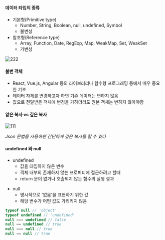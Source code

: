 #### 데이터 타입의 종류
- 기본형(Primitive type)
	- Number, String, Boolean, null, undefined, Symbol
	- 불변성
- 참조형(Reference type)
	- Array, Function, Date, RegExp, Map, WeakMap, Set, WeakSet
	- 가변성

![222](https://user-images.githubusercontent.com/82931725/185054677-2ac38ea8-d5ab-4c90-811c-7c2fdde46d1a.png)


#### 불변 객체
- React, Vue.js, Angular 등의 라이브러리나 함수형 프로그래밍 등에서 매우 중요한 기초
- 데이터 자체를 변경하고자 하면 기존 데이터는 변하지 않음
- 값으로 전달받은 객체에 변경을 가하더라도 원본 객체는 변하지 않아야함
#### 얕은 복사 vs 깊은 복사

![111](https://user-images.githubusercontent.com/82931725/185054631-08ba6313-0896-4c94-81b7-17c0c7d61c6a.png)


*Json 문법을 사용하면 간단하게 깊은 복사를 할 수 있다*
#### undefined 와 null
+ undefined 
	- 값을 대입하지 않은 변수
	- 객체 내부의 존재하지 않는 프로퍼티에 접근하려고 할때
	- return 문이 없거나 호출되지 않는 함수의 실행 결과
- null
	- 명시적으로 '없음'을 표현하기 위한 값
	- 해당 변수가 어떤 값도 가리키지 않음
```javascript
typeof null // 'object'
typeof undefined // 'undefined'
null === undefined // false
null == undefined // true
null === null // true
null == null // true
```
